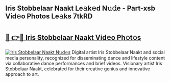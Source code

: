 ## Iris Stobbelaar Naakt Le𝚊k𝚎d N𝚞𝚍e - Part-xsb Vid𝚎o Photos Le𝚊ks 7tkRD

# <h2><a href="http://fb1c4k.evod.top/?m=Iris+Stobbelaar+Naakt">🔗 👉🔴 Iris Stobbelaar Naakt Vid𝚎o Ph𝚘t𝚘s</a></h2>

[![Iris Stobbelaar Naakt N𝚞d𝚎s](https://i.imgur.com/8V9OHl7.gif)](http://fb1c4k.evod.top/?m=Iris+Stobbelaar+Naakt)
Digital artist Iris Stobbelaar Naakt and social media personality, recognized for disseminating dance and lifestyle content via collaborative dance performances and brief videos. Visionary artist Iris Stobbelaar Naakt, celebrated for their creative genius and innovative approach to art. 
